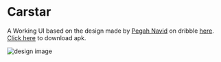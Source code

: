 # Carstar

A Working UI based on the design made by [Pegah Navid](https://dribbble.com/Pegahnavid) on dribble [here](https://dribbble.com/shots/9190587-Carstar).  
[Click here](https://github.com/masterashu/carstar_flutter_ui/releases/download/v1.0/carstar-v1.0.apk) to download apk.

![design image](https://cdn.dribbble.com/users/3839017/screenshots/9190587/media/96d3b30c5c7229f28ee21000ffdb2c37.png)
